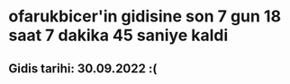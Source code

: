 # ofarukbicer'in gidisine son 7 gun 18 saat 7 dakika 45 saniye kaldi

## Gidis tarihi: 30.09.2022 :(